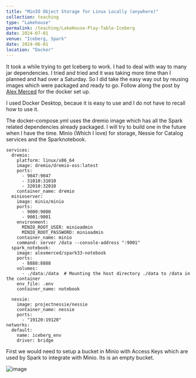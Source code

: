 ```yaml
---
title: "MinIO Object Storage for Linux Locally (anywhere)"
collection: teaching
type: "Lakehouse"
permalink: /teaching/LakeHouse-Play-Table-Iceberg
date: 2024-07-01
venue: "Iceberg, Spark"
date: 2024-06-01
location: "Docker"
---
```


It took a while trying to get Iceberg to work. I had to deal with way to many jar dependencies. I tried and tried and it was taking more time than I planned and had over a Saturday.
So I did take the easy way out by reusing images which were packaged and ready to go. Follow along the post by [Alex Merced](https://alexmercedcoder.medium.com/creating-a-local-data-lakehouse-using-spark-minio-dremio-nessie-9a92e320b5b3) for the docker set up.

I used Docker Desktop, becaue it is easy to use and I do not have to recall how to use it.

The docker-compose.yml uses the dremio image which has all the Spark related dependencies already packaged. I will try to build one in the future when I have the time. Minio (Which I love) for storage, Nessie for Catalog services and the Sparknotebook.

    services:
      dremio:
        platform: linux/x86_64
        image: dremio/dremio-oss:latest
        ports:
          - 9047:9047
          - 31010:31010
          - 32010:32010
        container_name: dremio
      minioserver:
        image: minio/minio
        ports:
          - 9000:9000
          - 9001:9001
        environment:
          MINIO_ROOT_USER: minioadmin
          MINIO_ROOT_PASSWORD: minioadmin
        container_name: minio
        command: server /data --console-address ":9001"
      spark_notebook:
        image: alexmerced/spark33-notebook
        ports:
          - 8888:8888
        volumes:
          - ./data:/data  # Mounting the host directory ./data to /data in the container
        env_file: .env
        container_name: notebook
      
      nessie:
        image: projectnessie/nessie
        container_name: nessie
        ports:
          - "19120:19120"
    networks:
      default:
        name: iceberg_env
        driver: bridge


First we would need to setup a bucket in Minio with Access Keys which are used by Spark to integrate with Minio. Its is an empty bucket.

![image](https://github.com/user-attachments/assets/ddb94b8d-4f3c-4664-b591-f5ca00e6f51b)

